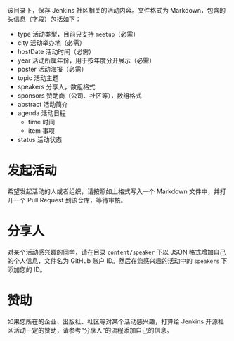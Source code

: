 该目录下，保存 Jenkins 社区相关的活动内容。文件格式为 Markdown，包含的头信息（字段）包括如下：

* type 活动类型，目前只支持 `meetup`（必需）
* city 活动举办地（必需）
* hostDate 活动时间（必需）
* year 活动所属年份，用于按年度分开展示（必需）
* poster 活动海报（必需）
* topic 活动主题
* speakers 分享人，数组格式
* sponsors 赞助商（公司、社区等），数组格式
* abstract 活动简介
* agenda 活动日程
    * time 时间
    * item 事项
* status 活动状态

# 发起活动

希望发起活动的人或者组织，请按照如上格式写入一个 Markdown 文件中，并打开一个 Pull Request 到该仓库，等待审核。

# 分享人

对某个活动感兴趣的同学，请在目录 `content/speaker` 下以 JSON 格式增加自己的个人信息，文件名为 GitHub 账户 ID。然后在您感兴趣的活动中的 `speakers` 下添加您的 ID。

# 赞助

如果您所在的企业、出版社、社区等对某个活动感兴趣，打算给 Jenkins 开源社区活动一定的赞助，请参考“分享人”的流程添加自己的信息。